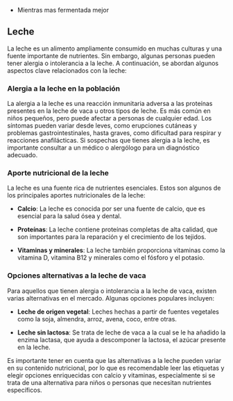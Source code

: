 - Mientras mas fermentada mejor
## Leche

La leche es un alimento ampliamente consumido en muchas culturas y una fuente importante de nutrientes. Sin embargo, algunas personas pueden tener alergia o intolerancia a la leche. A continuación, se abordan algunos aspectos clave relacionados con la leche:

### Alergia a la leche en la población

La alergia a la leche es una reacción inmunitaria adversa a las proteínas presentes en la leche de vaca u otros tipos de leche. Es más común en niños pequeños, pero puede afectar a personas de cualquier edad. Los síntomas pueden variar desde leves, como erupciones cutáneas y problemas gastrointestinales, hasta graves, como dificultad para respirar y reacciones anafilácticas. Si sospechas que tienes alergia a la leche, es importante consultar a un médico o alergólogo para un diagnóstico adecuado.

### Aporte nutricional de la leche

La leche es una fuente rica de nutrientes esenciales. Estos son algunos de los principales aportes nutricionales de la leche:

- **Calcio**: La leche es conocida por ser una fuente de calcio, que es esencial para la salud ósea y dental.

- **Proteínas**: La leche contiene proteínas completas de alta calidad, que son importantes para la reparación y el crecimiento de los tejidos.

- **Vitaminas y minerales**: La leche también proporciona vitaminas como la vitamina D, vitamina B12 y minerales como el fósforo y el potasio.

### Opciones alternativas a la leche de vaca

Para aquellos que tienen alergia o intolerancia a la leche de vaca, existen varias alternativas en el mercado. Algunas opciones populares incluyen:

- **Leche de origen vegetal**: Leches hechas a partir de fuentes vegetales como la soja, almendra, arroz, avena, coco, entre otras.

- **Leche sin lactosa**: Se trata de leche de vaca a la cual se le ha añadido la enzima lactasa, que ayuda a descomponer la lactosa, el azúcar presente en la leche.

Es importante tener en cuenta que las alternativas a la leche pueden variar en su contenido nutricional, por lo que es recomendable leer las etiquetas y elegir opciones enriquecidas con calcio y vitaminas, especialmente si se trata de una alternativa para niños o personas que necesitan nutrientes específicos.
